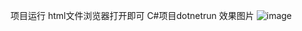 项目运行 html文件浏览器打开即可 C#项目dotnetrun 
效果图片
![image](https://github.com/FuGuangzhi1/tus-demo/assets/87634542/1b580694-4f53-410c-a358-d7a98d411c0a)
